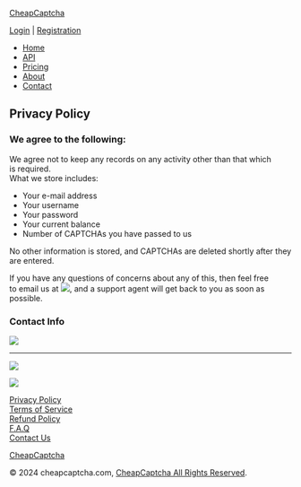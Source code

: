 [CheapCaptcha](https://cheapcaptcha.com/)

[Login](https://cheapcaptcha.com/login) | [Registration](https://cheapcaptcha.com/register)

* [Home](https://cheapcaptcha.com/ "Home")
* [API](https://cheapcaptcha.com/api "API")
* [Pricing](https://cheapcaptcha.com/pricing "Pricing")
* [About](https://cheapcaptcha.com/about "About")
* [Contact](https://cheapcaptcha.com/contact "Contact")

Privacy Policy
--------------

### We agree to the following:

We agree not to keep any records on any activity other than that which is required.  
What we store includes:

* Your e-mail address
* Your username
* Your password
* Your current balance
* Number of CAPTCHAs you have passed to us

No other information is stored, and CAPTCHAs are deleted shortly after they are entered.

If you have any questions of concerns about any of this, then feel free to email us at ![](//cheapcaptcha.com/static/img/email_img.png), and a support agent will get back to you as soon as possible.

### Contact Info

![](//cheapcaptcha.com/static/img/contact-info-ccc.png) 

* * *

![](//cheapcaptcha.com/static/img/info-ccc.png)

![](//cheapcaptcha.com/static/img/logos/cc_avangate_all_463x47_transp.gif)

[Privacy Policy](https://cheapcaptcha.com/privacy-policy)  
[Terms of Service](https://cheapcaptcha.com/terms)  
[Refund Policy](https://cheapcaptcha.com/refund-policy)  
[F.A.Q](https://cheapcaptcha.com/faq)  
[Contact Us](https://cheapcaptcha.com/contact)

[CheapCaptcha](https://cheapcaptcha.com/)

© 2024 cheapcaptcha.com, [CheapCaptcha All Rights Reserved](https://cheapcaptcha.com/).

[](https://cheapcaptcha.com/cheapcaptcha.com)